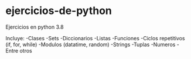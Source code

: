 # ejercicios-de-python
Ejercicios en python 3.8

Incluye:
-Clases
-Sets
-Diccionarios
-Listas
-Funciones
-Ciclos repetitivos (if, for, while)
-Modulos (datatime, random)
-Strings
-Tuplas
-Numeros
-Entre otros
